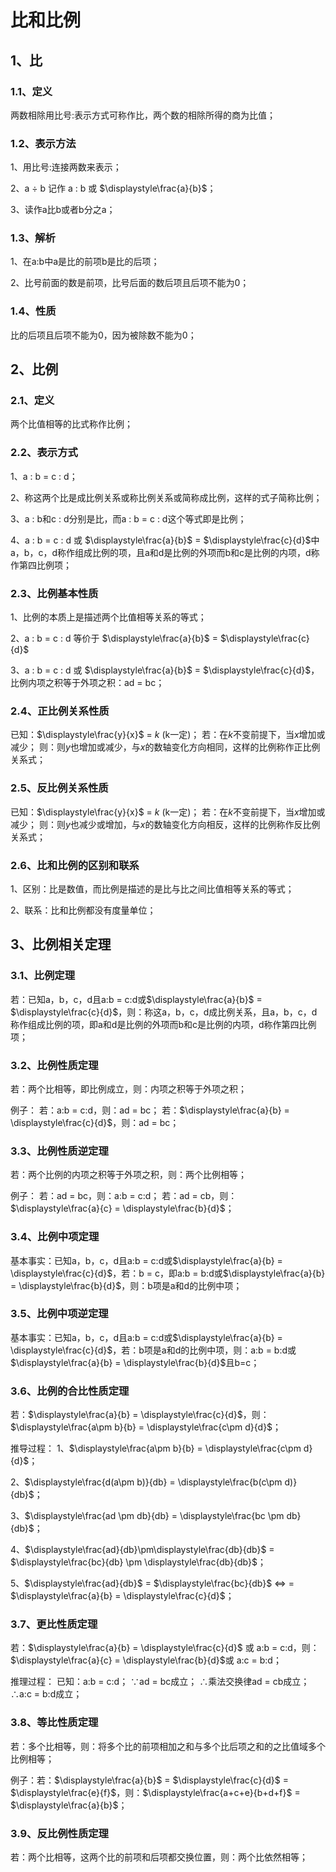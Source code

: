 # 比和比例
## 1、比
### 1.1、定义
两数相除用比号:表示方式可称作比，两个数的相除所得的商为比值；

### 1.2、表示方法
1、用比号:连接两数来表示；

2、a $\div$ b 记作 a : b 或 $\displaystyle\frac{a}{b}$；

3、读作a比b或者b分之a；

### 1.3、解析
1、在a:b中a是比的前项b是比的后项；

2、比号前面的数是前项，比号后面的数后项且后项不能为0；

### 1.4、性质
比的后项且后项不能为0，因为被除数不能为0；

## 2、比例
### 2.1、定义
两个比值相等的比式称作比例；

### 2.2、表示方式
1、a : b = c : d；

2、称这两个比是成比例关系或称比例关系或简称成比例，这样的式子简称比例；

3、a : b和c : d分别是比，而a : b = c : d这个等式即是比例；

4、a : b = c : d 或 $\displaystyle\frac{a}{b}$ = $\displaystyle\frac{c}{d}$中a，b，c，d称作组成比例的项，且a和d是比例的外项而b和c是比例的内项，d称作第四比例项；

### 2.3、比例基本性质
1、比例的本质上是描述两个比值相等关系的等式；

2、a : b = c : d 等价于 $\displaystyle\frac{a}{b}$ = $\displaystyle\frac{c}{d}$

3、a : b = c : d 或 $\displaystyle\frac{a}{b}$ = $\displaystyle\frac{c}{d}$，比例内项之积等于外项之积：ad = bc；

### 2.4、正比例关系性质
已知：$\displaystyle\frac{y}{x}$ = $k$ (k一定)；
若：在$k$不变前提下，当$x$增加或减少；
则：则$y$也增加或减少，与$x$的数轴变化方向相同，这样的比例称作正比例关系式；

### 2.5、反比例关系性质
已知：$\displaystyle\frac{y}{x}$ = $k$ (k一定)；
若：在$k$不变前提下，当$x$增加或减少；
则：则$y$也减少或增加，与$x$的数轴变化方向相反，这样的比例称作反比例关系式；

### 2.6、比和比例的区别和联系
1、区别：比是数值，而比例是描述的是比与比之间比值相等关系的等式；

2、联系：比和比例都没有度量单位；

## 3、比例相关定理
### 3.1、比例定理
若：已知a，b，c，d且a:b = c:d或$\displaystyle\frac{a}{b}$ = $\displaystyle\frac{c}{d}$，则：称这a，b，c，d成比例关系，且a，b，c，d称作组成比例的项，即a和d是比例的外项而b和c是比例的内项，d称作第四比例项；

### 3.2、比例性质定理
若：两个比相等，即比例成立，则：内项之积等于外项之积；

例子：
若：a:b = c:d，则：ad = bc；
若：$\displaystyle\frac{a}{b} = \displaystyle\frac{c}{d}$，则：ad = bc；

### 3.3、比例性质逆定理
若：两个比例的内项之积等于外项之积，则：两个比例相等；

例子：
若：ad = bc，则：a:b = c:d；
若：ad = cb，则：$\displaystyle\frac{a}{c} = \displaystyle\frac{b}{d}$；

### 3.4、比例中项定理
基本事实：已知a，b，c，d且a:b = c:d或$\displaystyle\frac{a}{b} = \displaystyle\frac{c}{d}$，若：b = c，即a:b = b:d或$\displaystyle\frac{a}{b} = \displaystyle\frac{b}{d}$，则：b项是a和d的比例中项；

### 3.5、比例中项逆定理
基本事实：已知a，b，c，d且a:b = c:d或$\displaystyle\frac{a}{b} = \displaystyle\frac{c}{d}$，若：b项是a和d的比例中项，则：a:b = b:d或$\displaystyle\frac{a}{b} = \displaystyle\frac{b}{d}$且b=c；

### 3.6、比例的合比性质定理
若：$\displaystyle\frac{a}{b}  = \displaystyle\frac{c}{d}$，则：$\displaystyle\frac{a\pm b}{b}  = \displaystyle\frac{c\pm d}{d}$；

推导过程：
1、$\displaystyle\frac{a\pm b}{b}  = \displaystyle\frac{c\pm d}{d}$；

2、$\displaystyle\frac{d(a\pm b)}{db}  = \displaystyle\frac{b(c\pm d)}{db}$；

3、$\displaystyle\frac{ad \pm db}{db}  = \displaystyle\frac{bc \pm db}{db}$；

4、$\displaystyle\frac{ad}{db}\pm\displaystyle\frac{db}{db}$ = $\displaystyle\frac{bc}{db} \pm \displaystyle\frac{db}{db}$；

5、$\displaystyle\frac{ad}{db}$ = $\displaystyle\frac{bc}{db}$ $\Leftrightarrow$ = $\displaystyle\frac{a}{b}  = \displaystyle\frac{c}{d}$；

### 3.7、更比性质定理
若：$\displaystyle\frac{a}{b}  = \displaystyle\frac{c}{d}$ 或 a:b = c:d，则：$\displaystyle\frac{a}{c} = \displaystyle\frac{b}{d}$或 a:c = b:d；

推理过程：
已知：a:b = c:d；
$\because$ad = bc成立；
$\therefore$乘法交换律ad = cb成立；
$\therefore$a:c = b:d成立；

### 3.8、等比性质定理
若：多个比相等，则：将多个比的前项相加之和与多个比后项之和的之比值域多个比例相等；

例子：若：$\displaystyle\frac{a}{b}$ = $\displaystyle\frac{c}{d}$ = $\displaystyle\frac{e}{f}$，则：$\displaystyle\frac{a+c+e}{b+d+f}$ = $\displaystyle\frac{a}{b}$；

### 3.9、反比例性质定理
若：两个比相等，这两个比的前项和后项都交换位置，则：两个比依然相等；
